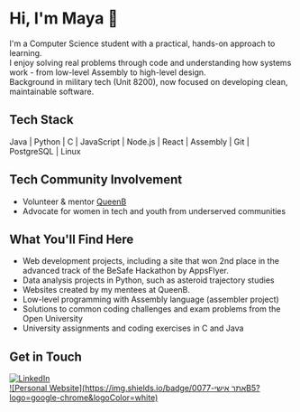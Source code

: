 # Hi, I'm Maya 👋
I'm a Computer Science student with a practical, hands-on approach to learning.  
I enjoy solving real problems through code and understanding how systems work - from low-level Assembly to high-level design.  
Background in military tech (Unit 8200), now focused on developing clean, maintainable software.

## Tech Stack
Java | Python | C | JavaScript | Node.js | React | Assembly | Git | PostgreSQL | Linux

## Tech Community Involvement
- Volunteer & mentor [QueenB](https://queenb.org.il/en/en-home/)
- Advocate for women in tech and youth from underserved communities

## What You'll Find Here
- Web development projects, including a site that won 2nd place in the advanced track of the BeSafe Hackathon by AppsFlyer.
- Data analysis projects in Python, such as asteroid trajectory studies  
- Websites created by my mentees at QueenB.
- Low-level programming with Assembly language (assembler project)  
- Solutions to common coding challenges and exam problems from the Open University  
- University assignments and coding exercises in C and Java  

## Get in Touch  
[![LinkedIn](https://img.shields.io/badge/LinkedIn-0077B5?logo=linkedin&logoColor=white)](https://www.linkedin.com/in/maya-katan/)  
[![Personal Website](https://img.shields.io/badge/אתר אישי-0077B5?logo=google-chrome&logoColor=white)](https://mayakatan.github.io/PersonalWebsite/)


